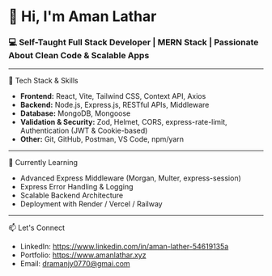 # 👋 Hi, I'm Aman Lathar

### 💻 Self-Taught Full Stack Developer | MERN Stack | Passionate About Clean Code & Scalable Apps

---

🚀 Tech Stack & Skills

- **Frontend:** React, Vite, Tailwind CSS, Context API, Axios  
- **Backend:** Node.js, Express.js, RESTful APIs, Middleware  
- **Database:** MongoDB, Mongoose  
- **Validation & Security:** Zod, Helmet, CORS, express-rate-limit, Authentication (JWT & Cookie-based)  
- **Other:** Git, GitHub, Postman, VS Code, npm/yarn

---

🧠 Currently Learning

- Advanced Express Middleware (Morgan, Multer, express-session)
- Express Error Handling & Logging
- Scalable Backend Architecture
- Deployment with Render / Vercel / Railway

---

📫 Let's Connect

- LinkedIn: https://www.linkedin.com/in/aman-lather-54619135a
- Portfolio: https://www.amanlathar.xyz
- Email: dramanjy0770@gmai.com

